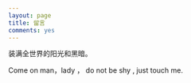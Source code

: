 ```yaml
---
layout: page
title: 留言
comments: yes
---
```


装满全世界的阳光和黑暗。


Come on man，lady ， do not be shy , just touch me. 

